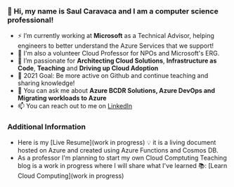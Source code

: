 ### 👋 Hi, my name is Saul Caravaca and I am a computer science professional!

- ⚡ I’m currently working at **Microsoft** as a Technical Advisor, helping engineers to better understand the Azure Services that we support!
- 📕 I'm also a volunteer Cloud Professor for NPOs and Microsoft's ERG. 
- 🌱 I’m passionate for **Architecting Cloud Solutions**, **Infrastructure as Code**, **Teaching** and **Driving up Cloud Adoption**
- 🥅 2021 Goal: Be more active on Github and continue teaching and sharing knowledge!
- 💬 You can ask me about **Azure BCDR Solutions, Azure DevOps and Migrating workloads to Azure**
- 📫 You can reach out to me on [LinkedIn](https://www.linkedin.com/in/saulcaravacapicado/)

### Additional Information
-  Here is my [Live Resume](work in progress) 💡 it is a living document hosted on Azure and created using Azure Functions and Cosmos DB.
-  As a professor I'm planning to start my own Cloud Comptuting Teaching blog is a work in progress where I will share what I've learned 📚: [Learn Cloud Computing](work in progress)
